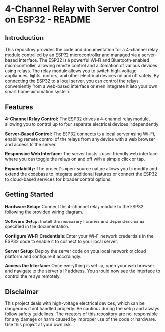 # 4-Channel Relay with Server Control on ESP32 - README

## **Introduction**

This repository provides the code and documentation for a 4-channel relay module controlled by an ESP32 microcontroller and managed via a server-based interface. The ESP32 is a powerful Wi-Fi and Bluetooth-enabled microcontroller, allowing remote control and automation of various devices using relays. The relay module allows you to switch high-voltage appliances, lights, motors, and other electrical devices on and off safely. By connecting the ESP32 to a local server, you can control the relays conveniently from a web-based interface or even integrate it into your own smart home automation system.

## **Features**

**4-Channel Relay Control:** The ESP32 drives a 4-channel relay module, allowing you to control up to four separate electrical devices independently.

**Server-Based Control:** The ESP32 connects to a local server using Wi-Fi, enabling remote control of the relays from any device with a web browser and access to the server.

**Responsive Web Interface:** The server hosts a user-friendly web interface where you can toggle the relays on and off with a simple click or tap.

**Expandability:** The project's open-source nature allows you to modify and extend the codebase to integrate additional features or connect the ESP32 to cloud-based services for broader control options.

## **Getting Started**

**Hardware Setup:** Connect the 4-channel relay module to the ESP32 following the provided wiring diagram.

**Software Setup:** Install the necessary libraries and dependencies as specified in the documentation.

**Configure Wi-Fi Credentials:** Enter your Wi-Fi network credentials in the ESP32 code to enable it to connect to your local server.

**Server Setup:** Deploy the server code on your local network or cloud platform and configure it accordingly.

**Access the Interface:** Once everything is set up, open your web browser and navigate to the server's IP address. You should now see the interface to control the relays remotely.

## **Disclaimer**

This project deals with high-voltage electrical devices, which can be dangerous if not handled properly. Be cautious during the setup and always follow safety guidelines. The creators of this repository are not responsible for any damage or harm caused by improper use of the code or hardware. Use this project at your own risk.
